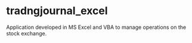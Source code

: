 # tradngjournal_excel
Application developed in MS Excel and VBA to manage operations on the stock exchange.
